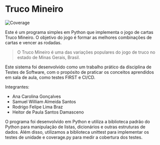 # Truco Mineiro
![Coverage](https://img.shields.io/badge/coverage-50%25-green)

Este é um programa simples em Python que implementa o jogo de cartas Truco Mineiro. O objetivo do jogo é formar as melhores combinações de cartas e vencer as rodadas.
> O Truco Mineiro é uma das variações populares do jogo de truco no estado de Minas Gerais, Brasil.

Este sistema foi desenvolvido como um trabalho prático da disciplina de Testes de Software, com o propósito de praticar os conceitos aprendidos em sala de aula, como testes FIRST e CI/CD.

Integrantes: 
- Ana Carolina Gonçalves
- Samuel William Almeida Santos
- Rodrigo Felipe Lima Braz
- Heitor de Paula Santos Damasceno

O programa foi desenvolvido em Python e utiliza a biblioteca padrão do Python para manipulação de listas, dicionários e outras estruturas de dados. Além disso, utilizamos a biblioteca unittest para implementar os testes de unidade e coverage.py para medir a cobertura dos testes.
